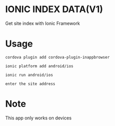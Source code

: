 # IONIC INDEX DATA(V1)

Get site index with Ionic Framework

# Usage 
  
    cordova plugin add cordova-plugin-inappbrowser   
   
    ionic platform add android/ios 
  
    ionic run android/ios
    
    enter the site address 
    
# Note

 This app only works on devices
